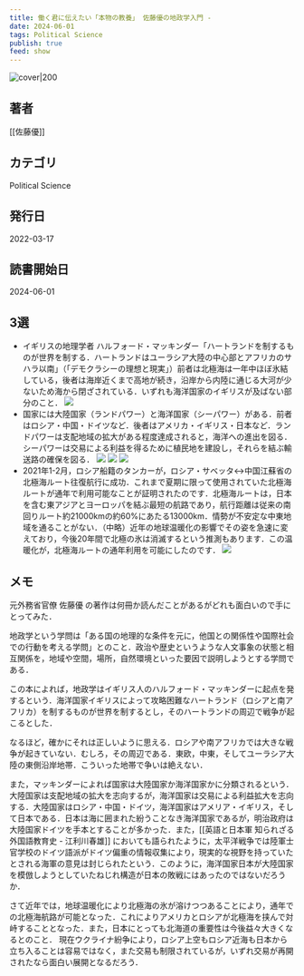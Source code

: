 ```yaml
---
title: 働く君に伝えたい「本物の教養」 佐藤優の地政学入門 - 
date: 2024-06-01
tags: Political Science
publish: true
feed: show
---
```

![cover|200](http://books.google.com/books/content?id=lgJjEAAAQBAJ&printsec=frontcover&img=1&zoom=1&edge=curl&source=gbs_api)
## 著者
[[佐藤優]]
## カテゴリ
Political Science
## 発行日
2022-03-17
## 読書開始日
2024-06-01

## 3選
 - イギリスの地理学者 ハルフォード・マッキンダー「ハートランドを制するものが世界を制する．ハートランドはユーラシア大陸の中心部とアフリカのサハラ以南」（「デモクラシーの理想と現実」）前者は北極海は一年中ほぼ氷結している，後者は海岸近くまで高地が続き，沿岸から内陸に通じる大河が少ないため海から閉ざされている．いずれも海洋国家のイギリスが及ばない部分のこと．
   ![](../../assets/img/Public/Screenshot%202024-06-01%20at%2017.33.17.png)
 - 国家には大陸国家（ランドパワー）と海洋国家（シーパワー）がある．前者はロシア・中国・ドイツなど．後者はアメリカ・イギリス・日本など．ランドパワーは支配地域の拡大がある程度達成されると，海洋への進出を図る．シーパワーは交易による利益を得るために植民地を建設し，それらを結ぶ輸送路の確保を図る．
   ![](../../assets/img/Public/Screenshot%202024-06-01%20at%2017.33.29.png)
   ![](../../assets/img/Public/Screenshot%202024-06-01%20at%2017.33.35.png)
   ![](../../assets/img/Public/Screenshot%202024-06-01%20at%2017.34.13.png)
 - 2021年1-2月，ロシア船籍のタンカーが，ロシア・サベッタ↔中国江蘇省の北極海ルート往復航行に成功．これまで夏期に限って使用されていた北極海ルートが通年で利用可能なことが証明されたのです．北極海ルートは，日本を含む東アジアとヨーロッパを結ぶ最短の航路であり，航行距離は従来の南回りルート約21000kmの約60%にあたる13000km．情勢が不安定な中東地域を通ることがない．（中略）近年の地球温暖化の影響でその姿を急速に変えており，今後20年間で北極の氷は消滅するという推測もあります．この温暖化が，北極海ルートの通年利用を可能にしたのです．
   ![](../../assets/img/Public/Screenshot%202024-06-01%20at%2013.05.14.png)

## メモ
元外務省官僚 佐藤優 の著作は何冊か読んだことがあるがどれも面白いので手にとってみた．

地政学という学問は「ある国の地理的な条件を元に，他国との関係性や国際社会での行動を考える学問」とのこと．政治や歴史というような人文事象の状態と相互関係を，地域や空間，場所，自然環境といった要因で説明しようとする学問である．

この本によれば，地政学はイギリス人のハルフォード・マッキンダーに起点を発するという．海洋国家イギリスによって攻略困難なハートランド（ロシアと南アフリカ）を制するものが世界を制するとし，そのハートランドの周辺で戦争が起こるとした．

なるほど，確かにそれは正しいように思える．ロシアや南アフリカでは大きな戦争が起きていない．むしろ，その周辺である．東欧，中東，そしてユーラシア大陸の東側沿岸地帯．こういった地帯で争いは絶えない．

また，マッキンダーによれば国家は大陸国家か海洋国家かに分類されるという．大陸国家は支配地域の拡大を志向するが，海洋国家は交易による利益拡大を志向する．大陸国家はロシア・中国・ドイツ，海洋国家はアメリア・イギリス，そして日本である．日本は海に囲まれた紛うことなき海洋国家であるが，明治政府は大陸国家ドイツを手本とすることが多かった．また，[[英語と日本軍 知られざる外国語教育史 - 江利川春雄]] においても語られたように，太平洋戦争では陸軍士官学校のドイツ語派がドイツ偏重の情報収集により，現実的な視野を持っていたとされる海軍の意見は封じられたという．このように，海洋国家日本が大陸国家を模倣しようとしていたねじれ構造が日本の敗戦にはあったのではないだろうか．

さて近年では，地球温暖化により北極海の氷が溶けつつあることにより，通年での北極海航路が可能となった．これによりアメリカとロシアが北極海を挟んで対峙することとなった．また，日本にとっても北海道の重要性は今後益々大きくなるとのこと．
現在ウクライナ紛争により，ロシア上空もロシア近海も日本から立ち入ることは容易ではなく，また交易も制限されているが，いずれ交易が再開されたなら面白い展開となるだろう．